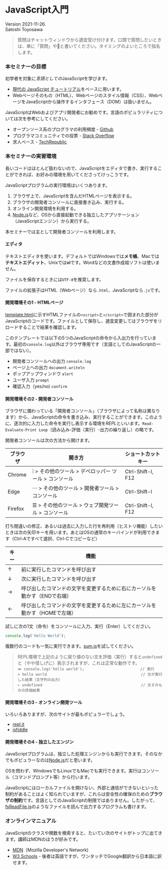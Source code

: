# JavaScript入門

Version 2021-11-26.  
Satoshi Toyosawa

> 質問はチャットウィンドウから適宜受け付けます。口頭で質問したいときは、単に「質問」や🙋と書いてください。タイミングのよいところで指名します。

### 本セミナーの目標

初学者を対象に*言語としての*JavaScriptを学びます。

- [現代の JavaScript チュートリアル](https://ja.javascript.info/)をベースに用います。
- Webページそのもの（HTML）、Webページのスタイル情報（CSS）、WebページをJavaScriptから操作するインタフェース（DOM）は扱いません。

JavaScriptはWebおよびアプリ開発者にお勧めです。言語のポピュラリティについては次を参考にしてください。

- オープンソース系のプログラマの利用頻度 - [Github](https://madnight.github.io/githut/)
- プログラマコミュニティでの投票 - [Stack Overflow](https://insights.stackoverflow.com/survey/2021)
- 求人ベース - [TechRepublic](https://www.techrepublic.com/article/the-essential-10-programming-languages-developers-need-to-know-this-year/)


### 本セミナーの実習環境

長いコードはほとんど扱わないので、JavaScriptをエディタで書き、実行することができれば、お好みの環境を用いてくださってけっこうです。

JavaScriptプログラムの実行環境はいくつあります。

1. ブラウザ上で、JavaScriptを含んだHTMLページを表示する。
2. ブラウザの開発者コンソールに直接書き込み、実行する。
3. オンライン開発環境を利用する。
4. [Node.js](https://nodejs.org/ja/)など、OSから直接起動できる独立したアプリケーション（JavaScriptエンジン）から実行する。

本セミナーでは主として開発者コンソールを利用します。

#### エディタ

テキストエディタを使います。デフォルトではWindowsでは**メモ帳**、Macでは**テキストエディット**、Unixでは**vi**です。Wordなどの文書作成祖ソフトは使いません。

ファイルを保存するときには`UTF-8`を推奨します。

ファイルの拡張子はHTML（Webページ）なら`.html`、JavaScriptなら`.js`です。

#### 開発環境その1 - HTMLページ

[template.html](./codes/template.html)に示すHTMLファイルの`<script>`と`</script>`で囲まれた部分がJavaScriptのコードです。ファイルとして保存し、適宜変更してはブラウザをリロードすることで結果を確認します。

このテンプレートでは以下の5つのJavaScriptの命令から入出力を行っています。最初の`console.log`以外はブラウザ専用です（言語としてのJavaScriptの一部ではない）。

- 開発者コンソールへの出力 `console.log`
- ページ上への出力 `document.writeln`
- ポップアップウィンドウ `alert`
- ユーザ入力 `prompt`
- 確認入力（yes/no) `confirm`

#### 開発環境その2 - 開発者コンソール

ブラウザに備わっている「開発者コンソール」（ブラウザによって名称は異なります）から、JavaScriptの命令を書き込み、実行することができます。このように、逐次的に入力した命令を実行し表示する環境を*REPL*といいます。`Read-Evaluate-Print Loop`（読み込み-評価（実行）-出力の繰り返し）の略です。

開発者コンソールは次の方法から開けます。

ブラウザ | 開き方 | ショートカットキー
------|-----|-----
Chrome | ⁝ > その他のツール > デベロッパー ツール > コンソール | Ctrl-Shift-I, F12
Edge | ⋯ > その他のツール > 開発者ツール > コンソール | Ctrl-Shift-I
Firefox | ☰ > その他のツール > ウェブ開発ツール > コンソール | Ctrl-Shift-I, F12

打ち間違いの修正、あるいは過去に入力した行を再利用（ヒストリ機能）したいときは次の矢印キーを用います。あとはOSの通常のキーバインドが利用できます（Ctrl-Aですべて選択、Ctrl-Cでコピーなど）

キー | 機能
----|-----
↑ | 前に実行したコマンドを呼び出す
↓ | 次に実行したコマンドを呼び出す
→ | 呼び出したコマンドの文字を変更するために右にカーソルを動かす（ENDで右端）
← | 呼び出したコマンドの文字を変更するために左にカーソルを動かす（HOMEで左端）

試しに次の1文（命令）をコンソールに入力、実行（Enter）してください。

```JavaScript
console.log('Hello World');
```

複数行のコードも一気に実行できます。[sum.js](./codes/sum.js)を試してください。

> REPL環境で上記のように戻り値のない文を評価（実行）すると`undefined`と（やや怪しげに）表示されますが、これは正常な動作です。  
`≫ console.log('hello world');                         // 実行`  
`> hello world                                          // 文が実行した結果（文字列の出力）`  
`← undefined                                            // 文そのものの評価結果`  

#### 開発環境その3 - オンライン開発ツール

いろいろありますが、次のサイトが最もポピュラーでしょう。

- [repl.it](https://replit.com/)
- [jsfiddle](https://jsfiddle.net/)

#### 開発環境その4 - 独立したエンジン

JavaScriptプログラムは、独立した処理エンジンからも実行できます。そのなかでもポピュラーなのは[Node.js](https://nodejs.org/ja/)だと思います。

OSを問わず、WindowsでもLinuxでもMacでも実行できます。実行はコンソール（コマンドプロンプト等）から行います。

JavaScriptにはローカルファイルを開けない、外部と通信ができないといった制約があることはよく知られていますが、これらは安全性の確保のための**ブラウザの制約**です。言語としてのJavaScriptの制限ではありません。したがって、[fsReadFile.js](./codes/fsReadFile.js)のようなファイルを読んで出力するプログラムも書けます。


### オンラインマニュアル

JavaScriptのクラスや関数を検索すると、たいてい次のサイトがトップに出てきます。講師はMDNのほうが好みです。

 - [MDN](https://developer.mozilla.org/ja/docs/Web/JavaScript)（Mozilla Developer's Network)
 - [W3 Schools](https://www.w3schools.com/jsref) - 後者は英語ですが、ワンタッチでGoogle翻訳から日本語に訳せます。
